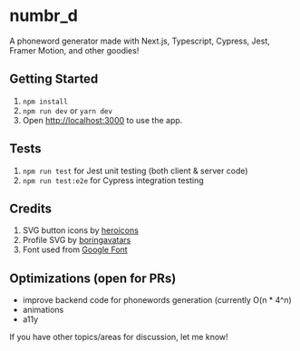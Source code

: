 
# numbr_d

A phoneword generator made with Next.js, Typescript, Cypress, Jest, Framer Motion, and other goodies!

## Getting Started

1. `npm install`
2. `npm run dev` or `yarn dev`
3. Open [http://localhost:3000](http://localhost:3000) to use the app.

## Tests

1. `npm run test` for Jest unit testing (both client & server code)
2. `npm run test:e2e` for Cypress integration testing

## Credits

1. SVG button icons by [heroicons](https://github.com/tailwindlabs/heroicons)
2. Profile SVG by [boringavatars](https://boringavatars.com/)
3. Font used from [Google Font](https://fonts.google.com/) 

## Optimizations (open for PRs)
- improve backend code for phonewords generation (currently O(n * 4^n)
- animations
- a11y

If you have other topics/areas for discussion, let me know!
